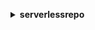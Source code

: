 **<details ><summary style="color:none;">serverlessrepo</summary><blockquote>**

- **<details><summary style="color:none;"><b><u>create-application</b></u></summary><blockquote>**

  * **<p style="color:none;">--author</p>**
  * **<p style="color:none;">--description</p>**
  * **<p style="color:none;">--home-page-url</p>**
  * **<p style="color:none;">--labels</p>**
  * **<p style="color:none;">--license-body</p>**
  * **<p style="color:none;">--license-url</p>**
  * **<p style="color:none;">--name</p>**
  * **<p style="color:none;">--readme-body</p>**
  * **<p style="color:none;">--readme-url</p>**
  * **<p style="color:none;">--semantic-version</p>**
  * **<p style="color:none;">--source-code-archive-url</p>**
  * **<p style="color:none;">--source-code-url</p>**
  * **<p style="color:none;">--spdx-license-id</p>**
  * **<p style="color:none;">--template-body</p>**
  * **<p style="color:none;">--template-url</p>**
  * **<p style="color:none;">--cli-input-json</p>**
  * **<p style="color:none;">--cli-input-yaml</p>**
  * **<p style="color:none;">--generate-cli-skeleton</p>**

  </br>

  <p style="color:red;">Description</p>

  </br>

  ## **Examples**

  ```bash

  ```
  ```json

  ```

  </br>

- **<details><summary style="color:none;"><b><u>create-application-version</b></u></summary><blockquote>**

  * **<p style="color:none;">--application-id</p>**
  * **<p style="color:none;">--semantic-version</p>**
  * **<p style="color:none;">--source-code-archive-url</p>**
  * **<p style="color:none;">--source-code-url</p>**
  * **<p style="color:none;">--template-body</p>**
  * **<p style="color:none;">--template-url</p>**
  * **<p style="color:none;">--cli-input-json</p>**
  * **<p style="color:none;">--cli-input-yaml</p>**
  * **<p style="color:none;">--generate-cli-skeleton</p>**

  </br>

  <p style="color:red;">Description</p>

  </br>

  ## **Examples**

  ```bash

  ```
  ```json

  ```

  </br>

- **<details><summary style="color:none;"><b><u>create-cloud-formation-change-set</b></u></summary><blockquote>**

  * **<p style="color:none;">--application-id</p>**
  * **<p style="color:none;">--capabilities</p>**
  * **<p style="color:none;">--change-set-name</p>**
  * **<p style="color:none;">--client-token</p>**
  * **<p style="color:none;">--description</p>**
  * **<p style="color:none;">--notification-arns</p>**
  * **<p style="color:none;">--parameter-overrides</p>**
  * **<p style="color:none;">--resource-types</p>**
  * **<p style="color:none;">--rollback-configuration</p>**
  * **<p style="color:none;">--semantic-version</p>**
  * **<p style="color:none;">--stack-name</p>**
  * **<p style="color:none;">--tags</p>**
  * **<p style="color:none;">--template-id</p>**
  * **<p style="color:none;">--cli-input-json</p>**
  * **<p style="color:none;">--cli-input-yaml</p>**
  * **<p style="color:none;">--generate-cli-skeleton</p>**

  </br>

  <p style="color:red;">Description</p>

  </br>

  ## **Examples**

  ```bash

  ```
  ```json

  ```

  </br>

- **<details><summary style="color:none;"><b><u>create-cloud-formation-template</b></u></summary><blockquote>**

  * **<p style="color:none;">--application-id</p>**
  * **<p style="color:none;">--semantic-version</p>**
  * **<p style="color:none;">--cli-input-json</p>**
  * **<p style="color:none;">--cli-input-yaml</p>**
  * **<p style="color:none;">--generate-cli-skeleton</p>**

  </br>

  <p style="color:red;">Description</p>

  </br>

  ## **Examples**

  ```bash

  ```
  ```json

  ```

  </br>

- **<details><summary style="color:none;"><b><u>delete-application</b></u></summary><blockquote>**

  * **<p style="color:none;">--application-id</p>**
  * **<p style="color:none;">--cli-input-json</p>**
  * **<p style="color:none;">--cli-input-yaml</p>**
  * **<p style="color:none;">--generate-cli-skeleton</p>**

  </br>

  <p style="color:red;">Description</p>

  </br>

  ## **Examples**

  ```bash

  ```
  ```json

  ```

  </br>

- **<details><summary style="color:none;"><b><u>get-application</b></u></summary><blockquote>**

  * **<p style="color:none;">--application-id</p>**
  * **<p style="color:none;">--semantic-version</p>**
  * **<p style="color:none;">--cli-input-json</p>**
  * **<p style="color:none;">--cli-input-yaml</p>**
  * **<p style="color:none;">--generate-cli-skeleton</p>**

  </br>

  <p style="color:red;">Description</p>

  </br>

  ## **Examples**

  ```bash

  ```
  ```json

  ```

  </br>

- **<details><summary style="color:none;"><b><u>get-application-policy</b></u></summary><blockquote>**

  * **<p style="color:none;">--application-id</p>**
  * **<p style="color:none;">--cli-input-json</p>**
  * **<p style="color:none;">--cli-input-yaml</p>**
  * **<p style="color:none;">--generate-cli-skeleton</p>**

  </br>

  <p style="color:red;">Description</p>

  </br>

  ## **Examples**

  ```bash

  ```
  ```json

  ```

  </br>

- **<details><summary style="color:none;"><b><u>get-cloud-formation-template</b></u></summary><blockquote>**

  * **<p style="color:none;">--application-id</p>**
  * **<p style="color:none;">--template-id</p>**
  * **<p style="color:none;">--cli-input-json</p>**
  * **<p style="color:none;">--cli-input-yaml</p>**
  * **<p style="color:none;">--generate-cli-skeleton</p>**

  </br>

  <p style="color:red;">Description</p>

  </br>

  ## **Examples**

  ```bash

  ```
  ```json

  ```

  </br>

- **<details><summary style="color:none;"><b><u>help</b></u></summary><blockquote>**

  * **<p style="color:none;"></p>**

  </br>

  <p style="color:red;">Description</p>

  </br>

  ## **Examples**

  ```bash

  ```
  ```json

  ```

  </br>

- **<details><summary style="color:none;"><b><u>list-application-dependencies</b></u></summary><blockquote>**

  * **<p style="color:none;">--application-id</p>**
  * **<p style="color:none;">--max-items</p>**
  * **<p style="color:none;">--semantic-version</p>**
  * **<p style="color:none;">--cli-input-json</p>**
  * **<p style="color:none;">--cli-input-yaml</p>**
  * **<p style="color:none;">--starting-token</p>**
  * **<p style="color:none;">--page-size</p>**
  * **<p style="color:none;">--generate-cli-skeleton</p>**

  </br>

  <p style="color:red;">Description</p>

  </br>

  ## **Examples**

  ```bash

  ```
  ```json

  ```

  </br>

- **<details><summary style="color:none;"><b><u>list-applications</b></u></summary><blockquote>**

  * **<p style="color:none;">--max-items</p>**
  * **<p style="color:none;">--cli-input-json</p>**
  * **<p style="color:none;">--cli-input-yaml</p>**
  * **<p style="color:none;">--starting-token</p>**
  * **<p style="color:none;">--page-size</p>**
  * **<p style="color:none;">--generate-cli-skeleton</p>**

  </br>

  <p style="color:red;">Description</p>

  </br>

  ## **Examples**

  ```bash

  ```
  ```json

  ```

  </br>

- **<details><summary style="color:none;"><b><u>list-application-versions</b></u></summary><blockquote>**

  * **<p style="color:none;">--application-id</p>**
  * **<p style="color:none;">--max-items</p>**
  * **<p style="color:none;">--cli-input-json</p>**
  * **<p style="color:none;">--cli-input-yaml</p>**
  * **<p style="color:none;">--starting-token</p>**
  * **<p style="color:none;">--page-size</p>**
  * **<p style="color:none;">--generate-cli-skeleton</p>**

  </br>

  <p style="color:red;">Description</p>

  </br>

  ## **Examples**

  ```bash

  ```
  ```json

  ```

  </br>

- **<details><summary style="color:none;"><b><u>put-application-policy</b></u></summary><blockquote>**

  * **<p style="color:none;">--application-id</p>**
  * **<p style="color:none;">--statements</p>**
  * **<p style="color:none;">--cli-input-json</p>**
  * **<p style="color:none;">--cli-input-yaml</p>**
  * **<p style="color:none;">--generate-cli-skeleton</p>**

  </br>

  <p style="color:red;">Description</p>

  </br>

  ## **Examples**

  ```bash

  ```
  ```json

  ```

  </br>

- **<details><summary style="color:none;"><b><u>unshare-application</b></u></summary><blockquote>**

  * **<p style="color:none;">--application-id</p>**
  * **<p style="color:none;">--organization-id</p>**
  * **<p style="color:none;">--cli-input-json</p>**
  * **<p style="color:none;">--cli-input-yaml</p>**
  * **<p style="color:none;">--generate-cli-skeleton</p>**

  </br>

  <p style="color:red;">Description</p>

  </br>

  ## **Examples**

  ```bash

  ```
  ```json

  ```

  </br>

- **<details><summary style="color:none;"><b><u>update-application</b></u></summary><blockquote>**

  * **<p style="color:none;">--application-id</p>**
  * **<p style="color:none;">--author</p>**
  * **<p style="color:none;">--description</p>**
  * **<p style="color:none;">--home-page-url</p>**
  * **<p style="color:none;">--labels</p>**
  * **<p style="color:none;">--readme-body</p>**
  * **<p style="color:none;">--readme-url</p>**
  * **<p style="color:none;">--cli-input-json</p>**
  * **<p style="color:none;">--cli-input-yaml</p>**
  * **<p style="color:none;">--generate-cli-skeleton</p>**

  </br>

  <p style="color:red;">Description</p>

  </br>

  ## **Examples**

  ```bash

  ```
  ```json

  ```

  </br>

</blockquote></details>
</blockquote></details>
</blockquote></details>
</blockquote></details>
</blockquote></details>
</blockquote></details>
</blockquote></details>
</blockquote></details>
</blockquote></details>
</blockquote></details>
</blockquote></details>
</blockquote></details>
</blockquote></details>
</blockquote></details>
</blockquote></details>
</blockquote></details>
